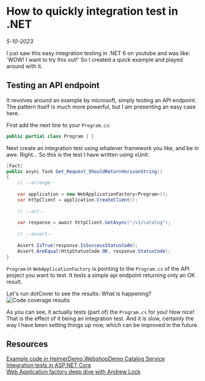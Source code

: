 # How to quickly integration test in .NET

*5-10-2023*

I just saw this easy integration testing in .NET 6 on youtube and was like: 'WOW! I want to try this out!' So I created
a quick example and played around with it.

## Testing an API endpoint

It revolves around an example by microsoft, simply testing an API endpoint. The pattern itself is much more powerful,
but I am presenting an easy case here.

First add the next line to your <code>Program.cs</code>:

```cs
public partial class Program { }
```

Next create an integration test using whatever framework you like, and be in awe.
Right... So this is the test I have written using xUnit:

```cs
[Fact]
public async Task Get_Request_ShouldReturnVersionString()
{
    // --arrange--
    
    var application = new WebApplicationFactory<Program>();
    var httpClient = application.CreateClient();
    
    // --act--
    
    var response = await httpClient.GetAsync("/v1/catalog");
    
    // --assert-- 
    
    Assert.IsTrue(response.IsSuccessStatusCode);
    Assert.AreEqual(HttpStatusCode.OK, response.StatusCode);
}
```

<code>Program</code> in <code>WebApplicationFactory</code> is pointing to the <code>Program.cs</code> of the API project
you want to test.
It tests a simple api endpoint returning only an OK result.

Let's run dotCover to see the results: What is happening?  
![Code coverage results](/assets/images/integrationtest/codecoverage.png "Coverage Results")

As you can see, it actually tests (part of) the <code>Program.cs</code> for you! How nice! That is the effect of it
being an integration test. And it is slow, certainly the way I have been setting things up now, which can be improved in
the future.

## Resources

[Example code in HelmerDemo.WebshopDemo Catalog Service](https://github.com/HelmerDenDekker/HelmerDemo.WebShopDemo)  
[Integration tests in ASP.NET Core](https://learn.microsoft.com/en-us/aspnet/core/test/integration-tests?view=aspnetcore-6.0)  
[Web Application factory deep dive with Andrew Lock](https://andrewlock.net/exploring-dotnet-6-part-6-supporting-integration-tests-with-webapplicationfactory-in-dotnet-6/)